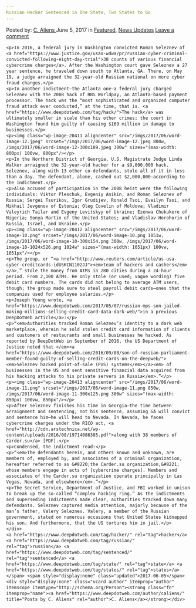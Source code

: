 ```yaml
---
Russian Hacker Sentenced in One State, Two States to Go
---
```

<article class="post-listing post-20403 post type-post status-publish format-standard has-post-thumbnail hentry  tag-hacker tag-russian tag-sentenced tag-state tag-states">
    <div class="post-inner">
        <span>Posted by: <a href="https://www.deepdotweb.com/author/caliens/" title="">C. Aliens </a></span>
    <span>June 5, 2017</span>
    <span>in <a href="https://www.deepdotweb.com/category/deepdot-news/" rel="category tag">Featured</a>, <a href="https://www.deepdotweb.com/category/news-updates/" rel="category tag">News Updates</a></span>
    <span><a href="https://www.deepdotweb.com/2017/06/05/russian-hacker-sentenced-one-state-two-states-go/#respond">Leave a comment</a></span>
    </p>
    <div class="clear"></div>
    
    <p>In 2016, a federal jury in Washington convicted Roman Seleznev of <a href="https://www.justice.gov/usao-wdwa/pr/russian-cyber-criminal-convicted-following-eight-day-trial">38 counts of various financial cybercrime charges</a>. After the Washington court gave Seleznev a 27 year sentence, he traveled down south to Atlanta, GA. There, on May 19, a judge arraigned the 32-year-old Russian national on more cyber fraud charges.</p>
    <p>In another indictment—the Atlanta one—a federal jury charged Seleznev with the 2008 hack of RBS Worldpay, an Atlanta-based payment processor. The hack was the “most sophisticated and organized computer fraud attack ever conducted,” at the time, that is. <a href="https://www.deepdotweb.com/tag/hack/">The hack</a> was ultimately smaller in scale than his other crimes; the court in Washington found him guilty of causing $169 million in damage to businesses.</p>
    <p><img class="wp-image-20411 aligncenter" src="/imgs/2017/06/word-image-12.jpeg" srcset="/imgs/2017/06/word-image-12.jpeg 800w, /imgs/2017/06/word-image-12-300x189.jpeg 300w" sizes="(max-width: 800px) 100vw, 800px"/></p>
    <p>In the Northern District of Georgia, U.S. Magistrate Judge Linda Walker arraigned the 32-year-old hacker for a $9,000,000 hack. Seleznev, along with 13 other co-defendants, stole all of it in less than a day. The defendant, alone, cashed out $2,000,000—according to the indictment.</p>
    <p>Also accused of participation in the 2008 heist were the following individuals: Viktor Pleschuk, Evgeniy Anikin, and Roman Seleznev of Russia; Sergei Tsurikov, Igor Grudijev, Ronald Tsoi, Eveilyn Tsoi, and Mikhail Jevgenov of Estonia; Oleg Covelin of Moldova; Vladimir Valeyrich Tailar and Evgeny Levitskyy of Ukraine; Ezenwa Chukukere of Nigeria; Sonya Martin of the United States; and Vladislav Horohorin of Russia, Israel, and Ukraine.</p>
    <p><img class="wp-image-20412 aligncenter" src="/imgs/2017/06/word-image-10.png" srcset="/imgs/2017/06/word-image-10.png 1051w, /imgs/2017/06/word-image-10-300x154.png 300w, /imgs/2017/06/word-image-10-1024x526.png 1024w" sizes="(max-width: 1051px) 100vw, 1051px"/></p>
    <p>The group, or “<a href="http://www.reuters.com/article/us-usa-cyber-creditcards-idUSKCN1102JJ"><em>team of hackers and cashers</em></a>,” stole the money from ATMs in 280 cities during a 24-hour period. From 2,100 ATMs. He only stole (or used; vague wording) five debit card numbers. The cards did not belong to average ATM users, though; the group made sure to steal payroll debit cards—ones that the companies used for employee salaries.</p>
    <p>Joseph Young wrote, <a href="https://www.deepdotweb.com/2017/05/07/russian-mps-son-jailed-making-millions-selling-credit-card-data-dark-web/">in a previous DeepDotWeb article</a>:</p>
    <p>“<em>Authorities tracked Roman Seleznev’s identity to a dark web marketplace, wherein he sold stolen credit card information of clients and customers of restaurants and small businesses he hacked. As reported by DeepDotWeb in September of 2016, the US Department of Justice noted that </em><a href="https://www.deepdotweb.com/2016/09/08/son-of-russian-parliament-member-found-guilty-of-selling-credit-cards-on-the-deepweb/"><em>Seleznev hacked point-of-sale (PoS) systems</em></a><em> of businesses in the US and sent sensitive financial data acquired from his hacking attacks to his private servers in Russia</em>.”</p>
    <p><img class="wp-image-20413 aligncenter" src="/imgs/2017/06/word-image-11.png" srcset="/imgs/2017/06/word-image-11.png 850w, /imgs/2017/06/word-image-11-300x125.png 300w" sizes="(max-width: 850px) 100vw, 850px"/></p>
    <p>After Seleznev finishes his time in Georgia—the time between arraignment and sentencing, not his sentence, assuming GA will convict and sentence him—he will head to Nevada. In Nevada, he faces cybercrime charges under the RICO act, <a href="http://cdn.arstechnica.net/wp-content/uploads/2016/08/19714086385.pdf">along with 38 members of Carder.su</a> [PDF].</p>
    <p>Condensed, the indictment read:</p>
    <p>“<em>The defendants herein, and others known and unknown, are members of, employed by, and associates of a criminal organization, hereafter referred to as &#8220;the Carder.su organization,&#8221; whose members engage in acts of [cybercrime charges]. Members and associates of the Carder.su organization operate principally in Las Vegas, Nevada, and elsewhere</em>.”</p>
    <p>The Secret Service, Department of Justice, and FBI worked in unison to break up the so-called “complex hacking ring.” As the indictments and superseding indictments made clear, authorities tracked down many defendants. Seleznev captured media attention, majorly because of the man’s father, Valery Seleznev. Valery, a member of the Russian government, stated on numerous occasions that United States kidnapped his son. And furthermore, that the US tortures him in jail.</p>
    </div>
    <a href="https://www.deepdotweb.com/tag/hacker/" rel="tag">hacker</a> <a href="https://www.deepdotweb.com/tag/russian/" rel="tag">russian</a> <a href="https://www.deepdotweb.com/tag/sentenced/" rel="tag">sentenced</a> <a href="https://www.deepdotweb.com/tag/state/" rel="tag">state</a> <a href="https://www.deepdotweb.com/tag/states/" rel="tag">states</a></span> <span style="display:none" class="updated">2017-06-05</span>
    <div style="display:none" class="vcard author" itemprop="author" itemscope itemtype="http://schema.org/Person"><strong class="fn" itemprop="name"><a href="https://www.deepdotweb.com/author/caliens/" title="Posts by C. Aliens" rel="author">C. Aliens</a></strong></div>
    
